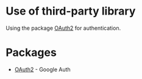 # Use of third-party library

Using the package [OAuth2](https://packagist.org/packages/league/oauth2-google) for authentication.

# Packages

* [OAuth2](https://packagist.org/packages/league/oauth2-google) - Google Auth
